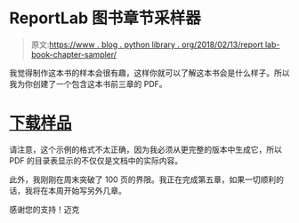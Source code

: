 # ReportLab 图书章节采样器

> 原文:[https://www . blog . python library . org/2018/02/13/report lab-book-chapter-sampler/](https://www.blog.pythonlibrary.org/2018/02/13/reportlab-book-chapter-sampler/)

我觉得制作这本书的样本会很有趣，这样你就可以了解这本书会是什么样子。所以我为你创建了一个包含这本书前三章的 PDF。

# [下载样品](https://www.dropbox.com/s/1yeg544fgwu23hi/reportlab-preview-ch-1-3.pdf?dl=0)

请注意，这个示例的格式不太正确，因为我必须从更完整的版本中生成它，所以 PDF 的目录表显示的不仅仅是文档中的实际内容。

此外，我刚刚在周末突破了 100 页的界限。我正在完成第五章，如果一切顺利的话，我将在本周开始写另外几章。

感谢您的支持！迈克